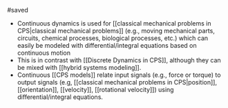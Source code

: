 #saved

* Continuous dynamics is used for [[classical mechanical problems in CPS|classical mechanical problems]] (e.g., moving mechanical parts, circuits, chemical processes, biological processes, etc.) which can easily be modeled with differential/integral equations based on continuous motion
* This is in contrast with [[Discrete Dynamics in CPS]], although they can be mixed with [[hybrid systems modeling]].
* Continuous [[CPS models]] relate input signals (e.g., force or torque) to output signals (e.g, [[classical mechanical problems in CPS|position]], [[orientation]], [[velocity]], [[rotational velocity]]) using differential/integral equations.